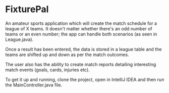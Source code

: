 # FixturePal

An amateur sports application which will create the match schedule for a league of X teams. It doesn't matter whether there's an odd number of teams or an even number; the app can handle both scenarios (as seen in League.java). 

Once a result has been entered, the data is stored in a league table and the teams are shifted up and down as per the match outcomes.

The user also has the ability to create match reports detailing interesting match events (goals, cards, injuries etc). 

To get it up and running, clone the project, open in IntelliJ IDEA and then run the MainController.java file.

